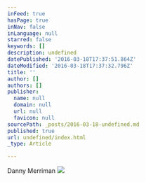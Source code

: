 ```yaml
---
inFeed: true
hasPage: true
inNav: false
inLanguage: null
starred: false
keywords: []
description: undefined
datePublished: '2016-03-18T17:37:51.864Z'
dateModified: '2016-03-18T17:37:32.796Z'
title: ''
author: []
authors: []
publisher:
  name: null
  domain: null
  url: null
  favicon: null
sourcePath: _posts/2016-03-18-undefined.md
published: true
url: undefined/index.html
_type: Article

---
```

Danny Merriman
![](https://the-grid-user-content.s3-us-west-2.amazonaws.com/86e91a0c-325a-4bcd-834e-8fe4b224a748.jpg)